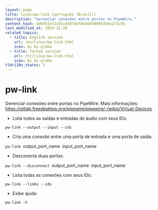 ```yaml
---
layout: page
title: linux/pw-link (português (Brasil))
description: "Gerenciar conexões entre portas no PipeWire."
content_hash: 4d6f63af2c01cd3075ef8eddd70985359a275c5b
last_modified_at: 2023-12-20
related_topics:
  - title: English version
    url: /en/linux/pw-link.html
    icon: bi bi-globe
  - title: Türkçe version
    url: /tr/linux/pw-link.html
    icon: bi bi-globe
tldri18n_status: 2
---
```

# pw-link

Gerenciar conexões entre portas no PipeWire.
Mais informações: <https://gitlab.freedesktop.org/pipewire/pipewire/-/wikis/Virtual-Devices>.

- Lista todos as saídas e entradas de áudio com seus IDs:

`pw-link --output --input --ids`

- Cria uma conexão entre uma porta de entrada e uma porta de saída:

`pw-link `<span class="tldr-var badge badge-pill bg-dark-lm bg-white-dm text-white-lm text-dark-dm font-weight-bold">output_port_name</span>` `<span class="tldr-var badge badge-pill bg-dark-lm bg-white-dm text-white-lm text-dark-dm font-weight-bold">input_port_name</span>

- Desconecta duas portas:

`pw-link --disconnect `<span class="tldr-var badge badge-pill bg-dark-lm bg-white-dm text-white-lm text-dark-dm font-weight-bold">output_port_name</span>` `<span class="tldr-var badge badge-pill bg-dark-lm bg-white-dm text-white-lm text-dark-dm font-weight-bold">input_port_name</span>

- Lista todas as conexões com seus IDs:

`pw-link --links --ids`

- Exibe ajuda:

`pw-link -h`
